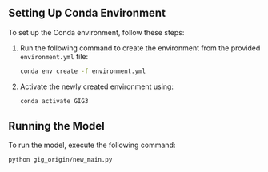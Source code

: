 ## Setting Up Conda Environment

To set up the Conda environment, follow these steps:

1. Run the following command to create the environment from the provided `environment.yml` file:

    ```bash
    conda env create -f environment.yml
    ```

2. Activate the newly created environment using:

    ```bash
    conda activate GIG3
    ```

## Running the Model

To run the model, execute the following command:

```bash
python gig_origin/new_main.py